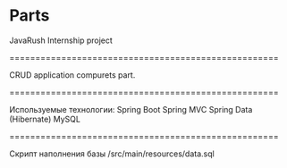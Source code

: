 # Parts
JavaRush Internship project

====================================================

CRUD application compurets part.

====================================================

Используемые технологии:
  Spring Boot
  Spring MVC
  Spring Data (Hibernate)
  MySQL
  
====================================================

Скрипт наполнения базы /src/main/resources/data.sql
 
